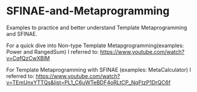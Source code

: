# SFINAE-and-Metaprogramming
Examples to practice and better understand Template Metaprogramming and SFINAE.

For a quick dive into Non-type Template Metapgrogramming(examples: Power and RangedSum) I referred to:
https://www.youtube.com/watch?v=CqfQzCwXBlM

For Template Metaprogramming with SFINAE (examples: MetaCalculator) I referred to:
https://www.youtube.com/watch?v=TEmUnxYTTQs&list=PL1_C6uWTeBDF4oRLtCP_NqFtzP1DrQC6f
